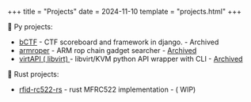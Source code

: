 +++
title = "Projects"
date = 2024-11-10
template = "projects.html"
+++
<p class="icon"> Py projects: </p>
<ul>
    <!-- Add custom content about projects -->
    <li>
        <a href="https://github.com/spiperac/bCTF" target="_blank" rel="noopener noreferrer">bCTF</a> - CTF scoreboard and framework in django. - Archived</u>
    </li>
    <li>
        <a href="https://github.com/spiperac/armroper" target="_blank" rel="noopener noreferrer">armroper</a> -  ARM rop chain gadget searcher - <u>Archived</u>
    </li>
    <li>
        <a href="https://github.com/spiperac/virtapi" target="_blank" rel="noopener noreferrer">virtAPI ( libvirt) </a> -  libvirt/KVM python API wrapper with CLI - <u>Archived</u>
    </li>
</ul>

<p class="icon">󱘗 Rust projects: </p>

<ul>
    <li>
        <a href="https://github.com/spiperac/rfid-rc522-rs" target="_blank" rel="noopener noreferrer">rfid-rc522-rs</a> - rust MFRC522 implementation - ( WIP)
    </li>
</ul>
